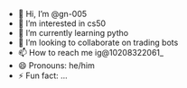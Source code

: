 - 👋 Hi, I’m @gn-005
- 👀 I’m interested in cs50
- 🌱 I’m currently learning pytho 
- 💞️ I’m looking to collaborate on trading bots
- 📫 How to reach me ig@10208322061_
- 😄 Pronouns: he/him
- ⚡ Fun fact: ...

<!---
gn-005/gn-005 is a ✨ special ✨ repository because its `README.md` (this file) appears on your GitHub profile.
You can click the Preview link to take a look at your changes.
--->
